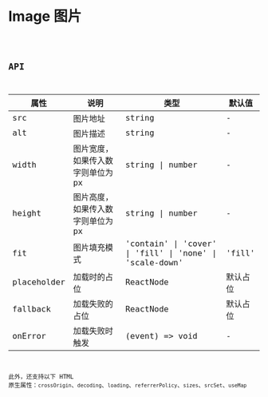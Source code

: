 # Image 图片

<code src="./demos/index.tsx" />

## API

| 属性        | 说明                              | 类型                                                     | 默认值   |
| ----------- | --------------------------------- | -------------------------------------------------------- | -------- |
| src         | 图片地址                          | string                                                   | -        |
| alt         | 图片描述                          | string                                                   | -        |
| width       | 图片宽度，如果传入数字则单位为 px | string \| number                                         | -        |
| height      | 图片高度，如果传入数字则单位为 px | string \| number                                         | -        |
| fit         | 图片填充模式                      | 'contain' \| 'cover' \| 'fill' \| 'none' \| 'scale-down' | 'fill'   |
| placeholder | 加载时的占位                      | ReactNode                                                | 默认占位 |
| fallback    | 加载失败的占位                    | ReactNode                                                | 默认占位 |
| onError     | 加载失败时触发                    | (event) => void                                          | -        |

此外，还支持以下 HTML 原生属性：`crossOrigin`、`decoding`、`loading`、`referrerPolicy`、`sizes`、`srcSet`、`useMap`
